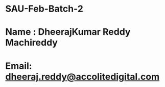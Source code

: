# SAU-Feb-Batch-2 
# Name : DheerajKumar Reddy Machireddy  
# Email: dheeraj.reddy@accolitedigital.com




